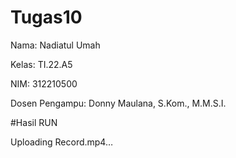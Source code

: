 # Tugas10

Nama: Nadiatul Umah

Kelas: TI.22.A5

NIM: 312210500

Dosen Pengampu: Donny Maulana, S.Kom., M.M.S.I.


#Hasil RUN


Uploading Record.mp4…

